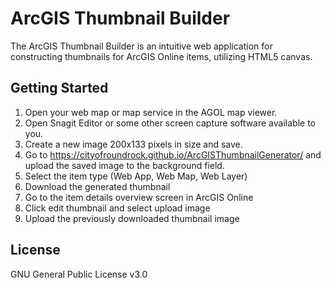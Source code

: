 # ArcGIS Thumbnail Builder

The ArcGIS Thumbnail Builder is an intuitive web application for constructing
thumbnails for ArcGIS Online items, utilizing HTML5 canvas.




## Getting Started

1. Open your web map or map service in the AGOL map viewer.
2. Open Snagit Editor or some other screen capture software available to you.
3. Create a new image 200x133 pixels in size and save.
4. Go to https://cityofroundrock.github.io/ArcGISThumbnailGenerator/ and upload the saved image to the background field.
5. Select the item type (Web App, Web Map, Web Layer)
6. Download the generated thumbnail
7. Go to the item details overview screen in ArcGIS Online
8. Click edit thumbnail and select upload image
9. Upload the previously downloaded thumbnail image

## License

GNU General Public License v3.0
